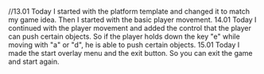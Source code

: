 //13.01
  Today I started with the platform template and changed it to match my game idea. Then I started with the basic player movement. 
14.01 
  Today I continued with the player movement and added the control that the player can push certain objects. 
  So if the player holds down the key "e" while moving with "a" or "d", he is able to push certain objects.
15.01 
  Today I made the start overlay menu and the exit button. So you can exit the game and start again. 
